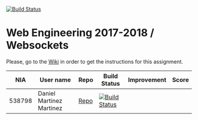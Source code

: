 [![Build Status](https://travis-ci.org/UNIZAR-30246-WebEngineering/lab4-websockets.svg?branch=master)](https://travis-ci.org/UNIZAR-30246-WebEngineering/lab4-websockets)
# Web Engineering 2017-2018 / Websockets
Please, go to the [Wiki](https://github.com/UNIZAR-30246-WebEngineering/lab4-websockets/wiki) in order to get the instructions for this assignment.

NIA    | User name | Repo | Build Status | Improvement | Score
-------|-----------|------|--------------|-------------|--------
538798 | Daniel Martinez Martinez | [Repo](https://github.com/danieluned/lab4-websockets/tree/test) | [![Build Status](https://travis-ci.org/danieluned/lab4-websockets-ws.svg?branch=test)](https://travis-ci.org/danieluned/lab4-websockets) | |
